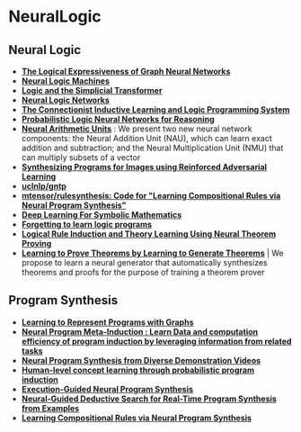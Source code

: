 # NeuralLogic

## Neural Logic

* [**The Logical Expressiveness of Graph Neural Networks**](https://openreview.net/forum?id=r1lZ7AEKvB)
* [**Neural Logic Machines**](https://arxiv.org/abs/1904.11694.pdf)
* [**Logic and the Simplicial Transformer**](https://arxiv.org/abs/1909.00668.pdf)
* [**Neural Logic Networks**](https://arxiv.org/abs/1910.08629.pdf)
* [**The Connectionist Inductive Learning and Logic Programming System** ](https://link.springer.com/article/10.1023/A:1008328630915)
* [**Probabilistic Logic Neural Networks for Reasoning**](https://arxiv.org/abs/1906.08495.pdf)
* [**Neural Arithmetic Units**](https://arxiv.org/abs/2001.05016v1.pdf) : We present two new neural network components: the Neural Addition Unit (NAU), which can learn exact addition and subtraction; and the Neural Multiplication Unit (NMU) that can multiply subsets of a vector
* [**Synthesizing Programs for Images using Reinforced Adversarial Learning**](http://proceedings.mlr.press/v80/ganin18a.html)
* [**uclnlp/gntp**](https://github.com/uclnlp/gntp)
* [**mtensor/rulesynthesis: Code for "Learning Compositional Rules via Neural Program Synthesis"**](https://github.com/mtensor/rulesynthesis)
* [**Deep Learning For Symbolic Mathematics**](https://openreview.net/forum?id=S1eZYeHFDS)
* [**Forgetting to learn logic programs**](https://arxiv.org/abs/1911.06643v1.pdf)
* [**Logical Rule Induction and Theory Learning Using Neural Theorem Proving**](https://arxiv.org/abs/1809.02193.pdf)
* [**Learning to Prove Theorems by Learning to Generate Theorems**](https://openreview.net/forum?id=BJxiqxSYPB) | We propose to learn a neural generator that automatically synthesizes theorems and proofs for the purpose of training a theorem prover

## Program Synthesis

* [**Learning to Represent Programs with Graphs**](https://openreview.net/forum?id=BJOFETxR-)
* [**Neural Program Meta-Induction : Learn Data and computation efficiency of program induction by leveraging information from related tasks**](https://papers.nips.cc/paper/6803-neural-program-meta-induction.pdf)
* [**Neural Program Synthesis from Diverse Demonstration Videos**](http://proceedings.mlr.press/v80/sun18a/sun18a.pdf)
* [**Human-level concept learning through probabilistic program induction**](https://web.mit.edu/cocosci/Papers/Science-2015-Lake-1332-8.pdf)
* [**Execution-Guided Neural Program Synthesis**](https://openreview.net/forum?id=H1gfOiAqYm)
* [**Neural-Guided Deductive Search for Real-Time Program Synthesis from Examples**](https://arxiv.org/abs/1804.01186)
* [**Learning Compositional Rules via Neural Program Synthesis**](https://arxiv.org/abs/2003.05562.pdf)
